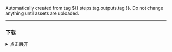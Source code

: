 Automatically created from tag ${{ steps.tag.outputs.tag }}. Do not change anything until assets are
uploaded.

----

### 下载

<details>
<summary>点击展开</summary>

[//]: # (注意, `checkLatestVersion` 有字符串处理, 修改标题和分隔符前务必查询)

[github-win-x64]: https://github.com/open-ani/ani/releases/download/${{steps.tag.outputs.tag}}/ani-${{steps.tag-version.outputs.substring}}-windows-x86_64.zip

[github-mac-x64]: https://github.com/open-ani/ani/releases/download/${{steps.tag.outputs.tag}}/ani-${{steps.tag-version.outputs.substring}}-macos-x86_64.dmg

[github-mac-aarch64]: https://github.com/open-ani/ani/releases/download/${{steps.tag.outputs.tag}}/ani-${{steps.tag-version.outputs.substring}}-macos-aarch64.dmg

[github-android]: https://github.com/open-ani/ani/releases/download/${{steps.tag.outputs.tag}}/ani-${{steps.tag-version.outputs.substring}}.apk

[cf-win-x64]: https://d.myani.org/${{steps.tag.outputs.tag}}/ani-${{steps.tag-version.outputs.substring}}-windows-x86_64.zip

[cf-mac-x64]: https://d.myani.org/${{steps.tag.outputs.tag}}/ani-${{steps.tag-version.outputs.substring}}-macos-x86_64.dmg

[cf-mac-aarch64]: https://d.myani.org/${{steps.tag.outputs.tag}}/ani-${{steps.tag-version.outputs.substring}}-macos-aarch64.dmg

[cf-android]: https://d.myani.org/${{steps.tag.outputs.tag}}/ani-${{steps.tag-version.outputs.substring}}.apk

[ghproxy-win-x64]: https://mirror.ghproxy.com/?q=https%3A%2F%2Fgithub.com%2Fopen-ani%2Fani%2Freleases%2Fdownload%2F${{steps.tag.outputs.tag}}%2Fani-${{steps.tag-version.outputs.substring}}-windows-x86_64.zip

[ghproxy-mac-x64]: https://mirror.ghproxy.com/?q=https%3A%2F%2Fgithub.com%2Fopen-ani%2Fani%2Freleases%2Fdownload%2F${{steps.tag.outputs.tag}}%2Fani-${{steps.tag-version.outputs.substring}}-macos-x86_64.dmg

[ghproxy-mac-aarch64]: https://mirror.ghproxy.com/?q=https%3A%2F%2Fgithub.com%2Fopen-ani%2Fani%2Freleases%2Fdownload%2F${{steps.tag.outputs.tag}}%2Fani-${{steps.tag-version.outputs.substring}}-macos-aarch64.dmg

[ghproxy-android]: https://mirror.ghproxy.com/?q=https%3A%2F%2Fgithub.com%2Fopen-ani%2Fani%2Freleases%2Fdownload%2F${{steps.tag.outputs.tag}}%2Fani-${{steps.tag-version.outputs.substring}}.apk

[qb-enhanced]: https://github.com/c0re100/qBittorrent-Enhanced-Edition/releases/latest

- PC 首次播放在线数据源时, 可能需要加载 10-30 秒。
- macOS
  安装后如果无法打开: [解决方案](https://github.com/open-ani/ani/wiki/macOS-%E6%97%A0%E6%B3%95%E6%89%93%E5%BC%80%E8%A7%A3%E5%86%B3%E6%96%B9%E6%A1%88)
- Windows
  打开时如果显示异常: [解决方案](https://github.com/open-ani/ani/wiki/Windows-%E4%B8%8B%E5%AD%97%E4%BD%93%E4%B8%8E%E8%83%8C%E6%99%AF%E9%A2%9C%E8%89%B2%E5%BC%82%E5%B8%B8)

| 操作系统                    | 全球                           | 中国大陆                                             | 
|-------------------------|------------------------------|--------------------------------------------------|
| Windows x86_64          | [GitHub][github-win-x64]     | [主线][cf-win-x64] / [备线][ghproxy-win-x64]         |
| macOS x86_64 (Intel 芯片) | [GitHub][github-mac-x64]     | [主线][cf-mac-x64] / [备线][ghproxy-mac-x64]         |
| macOS aarch64 (M 系列芯片)  | [GitHub][github-mac-aarch64] | [主线][cf-mac-aarch64] / [备线][ghproxy-mac-aarch64] |
| Android APK aarch64     | [GitHub][github-android]     | [主线][cf-android] / [备线][ghproxy-android]         |

扫描二维码下载 Android 版本：

[github-android-qr]: https://github.com/open-ani/ani/releases/download/${{steps.tag.outputs.tag}}/ani-${{steps.tag-version.outputs.substring}}.apk.github.qrcode.png

[cf-android-qr]: https://d.myani.org/${{steps.tag.outputs.tag}}/ani-${{steps.tag-version.outputs.substring}}.apk.cloudflare.qrcode.png

| 全球                           | 中国大陆                         |
|------------------------------|------------------------------|
| ![GitHub][github-android-qr] | ![Cloudflare][cf-android-qr] |

</details>
